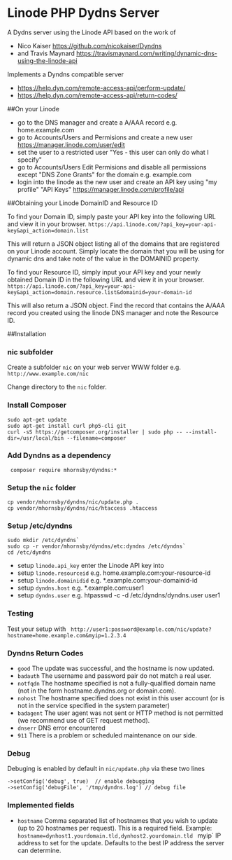 # Linode PHP Dydns Server

A Dydns server using the Linode API based on the work of 
  - Nico Kaiser https://github.com/nicokaiser/Dyndns 
  - and Travis Maynard https://travismaynard.com/writing/dynamic-dns-using-the-linode-api

Implements a Dyndns compatible server 
  - https://help.dyn.com/remote-access-api/perform-update/
  - https://help.dyn.com/remote-access-api/return-codes/

##On your Linode
- go to the DNS manager and create a A/AAA record e.g. home.example.com
- go to Accounts/Users and Permisions and create a new user https://manager.linode.com/user/edit
- set the user to a restricted user "Yes - this user can only do what I specify"
- go to Accounts/Users Edit Permisions and disable all permissions except "DNS Zone Grants" for the domain e.g. example.com
- login into the linode as the new user and create an API key using "my profile" "API Keys" https://manager.linode.com/profile/api

##Obtaining your Linode DomainID and Resource ID

To find your Domain ID, simply paste your API key into the following URL and view it in your browser.
`https://api.linode.com/?api_key=your-api-key&api_action=domain.list`

This will return a JSON object listing all of the domains that are registered on your Linode account. Simply locate the domain that you will be using for dynamic dns and take note of the value in the DOMAINID property.

To find your Resource ID, simply input your API key and your newly obtained Domain ID in the following URL and view it in your browser.
`https://api.linode.com/?api_key=your-api-key&api_action=domain.resource.list&domainid=your-domain-id`

This will also return a JSON object. Find the record that contains the A/AAA record you created using the linode DNS manager and note the Resource ID.

##Installation

### nic subfolder
Create a subfolder `nic` on your web server WWW folder e.g. `http://www.example.com/nic`

Change directory to the `nic` folder.

### Install Composer
```
sudo apt-get update
sudo apt-get install curl php5-cli git
curl -sS https://getcomposer.org/installer | sudo php -- --install-dir=/usr/local/bin --filename=composer
```

### Add Dyndns as a dependency
` composer require mhornsby/dyndns:*`

### Setup the `nic` folder
```
cp vendor/mhornsby/dyndns/nic/update.php .
cp vendor/mhornsby/dyndns/nic/htaccess .htaccess
```

### Setup /etc/dyndns
```
sudo mkdir /etc/dyndns`
sudo cp -r vendor/mhornsby/dyndns/etc:dyndns /etc/dyndns`
cd /etc/dyndns
```

- setup `linode.api_key` enter the Linode API key into
- setup `linode.resourceid` e.g. home.example.com:your-resource-id
- setup `linode.domainidid` e.g. *.example.com:your-domainid-id
- setup `dyndns.host` e.g. *.example.com:user1
- setup `dyndns.user` e.g. htpasswd -c -d /etc/dyndns/dyndns.user user1

### Testing
Test your setup with
` http://user1:password@example.com/nic/update?hostname=home.example.com&myip=1.2.3.4`

### Dyndns Return Codes
- `good` The update was successful, and the hostname is now updated.
- `badauth` The username and password pair do not match a real user.
- `notfqdn` The hostname specified is not a fully-qualified domain name (not in the form hostname.dyndns.org or domain.com).
- `nohost` The hostname specified does not exist in this user account (or is not in the service specified in the system parameter)
- `badagent` The user agent was not sent or HTTP method is not permitted (we recommend use of GET request method).
- `dnserr` DNS error encountered
- `911` There is a problem or scheduled maintenance on our side.

### Debug
Debuging is enabled by default in `nic/update.php` via these two lines

```
->setConfig('debug', true)  // enable debugging
->setConfig('debugFile', '/tmp/dyndns.log') // debug file
```
### Implemented fields

- `hostname` Comma separated list of hostnames that you wish to update (up to 20 hostnames per request). This is a required field. Example: `hostname=dynhost1.yourdomain.tld,dynhost2.yourdomain.tld`
` `myip` IP address to set for the update. Defaults to the best IP address the server can determine.


